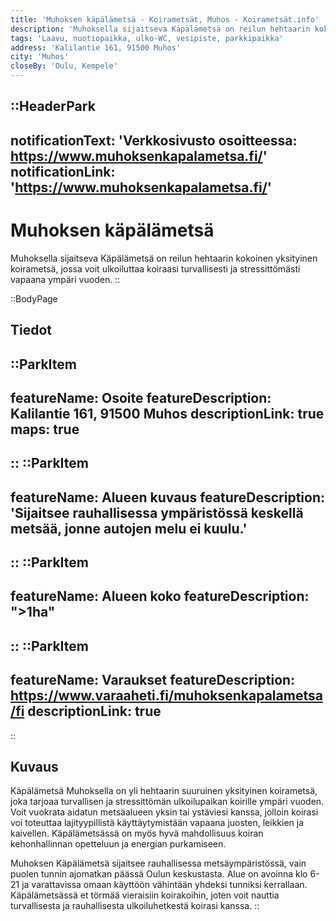 ```yaml
---
title: 'Muhoksen käpälämetsä - Koirametsät, Muhos - Koirametsät.info'
description: 'Muhoksella sijaitseva Käpälämetsä on reilun hehtaarin kokoinen yksityinen koirametsä, jossa voit ulkoiluttaa koiraasi turvallisesti ja stressittömästi vapaana ympäri vuoden.'
tags: 'Laavu, nuotiopaikka, ulko-WC, vesipiste, parkkipaikka'
address: 'Kalilantie 161, 91500 Muhos'
city: 'Muhos'
closeBy: 'Oulu, Kempele'
---
```


::HeaderPark
---
notificationText: 'Verkkosivusto osoitteessa: https://www.muhoksenkapalametsa.fi/'
notificationLink: 'https://www.muhoksenkapalametsa.fi/'
---
# Muhoksen käpälämetsä
Muhoksella sijaitseva Käpälämetsä on reilun hehtaarin kokoinen yksityinen koirametsä, jossa voit ulkoiluttaa koiraasi turvallisesti ja stressittömästi vapaana ympäri vuoden. 
::

::BodyPage
## Tiedot
::ParkItem
---
featureName: Osoite
featureDescription: Kalilantie 161, 91500 Muhos
descriptionLink: true
maps: true
---
::
::ParkItem
---
featureName: Alueen kuvaus
featureDescription: 'Sijaitsee rauhallisessa ympäristössä keskellä metsää, jonne autojen melu ei kuulu.'
---
::
::ParkItem
---
featureName: Alueen koko
featureDescription: ">1ha"
---
::
::ParkItem
---
featureName: Varaukset
featureDescription: https://www.varaaheti.fi/muhoksenkapalametsa/fi
descriptionLink: true
---
::
## Kuvaus

Käpälämetsä Muhoksella on yli hehtaarin suuruinen yksityinen koirametsä, joka tarjoaa turvallisen ja stressittömän ulkoilupaikan koirille ympäri vuoden. Voit vuokrata aidatun metsäalueen yksin tai ystäviesi kanssa, jolloin koirasi voi toteuttaa lajityypillistä käyttäytymistään vapaana juosten, leikkien ja kaivellen. Käpälämetsässä on myös hyvä mahdollisuus koiran kehonhallinnan opetteluun ja energian purkamiseen.

Muhoksen Käpälämetsä sijaitsee rauhallisessa metsäympäristössä, vain puolen tunnin ajomatkan päässä Oulun keskustasta. Alue on avoinna klo 6-21 ja varattavissa omaan käyttöön vähintään yhdeksi tunniksi kerrallaan. Käpälämetsässä et törmää vieraisiin koirakoihin, joten voit nauttia turvallisesta ja rauhallisesta ulkoiluhetkestä koirasi kanssa.
::